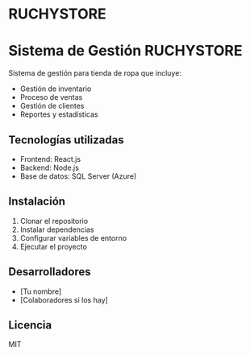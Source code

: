 # RUCHYSTORE

# Sistema de Gestión RUCHYSTORE

Sistema de gestión para tienda de ropa que incluye:
- Gestión de inventario
- Proceso de ventas
- Gestión de clientes
- Reportes y estadísticas

## Tecnologías utilizadas
- Frontend: React.js
- Backend: Node.js
- Base de datos: SQL Server (Azure)

## Instalación
1. Clonar el repositorio
2. Instalar dependencias
3. Configurar variables de entorno
4. Ejecutar el proyecto

## Desarrolladores
- [Tu nombre]
- [Colaboradores si los hay]

## Licencia
MIT
